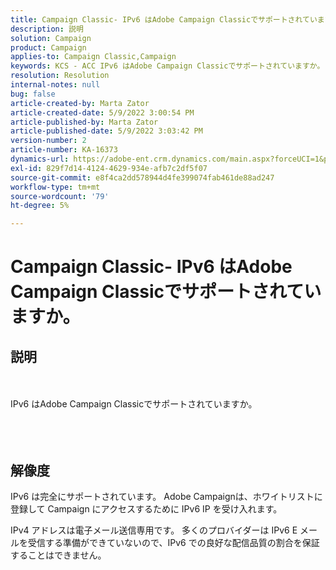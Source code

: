 ```yaml
---
title: Campaign Classic- IPv6 はAdobe Campaign Classicでサポートされていますか。
description: 説明
solution: Campaign
product: Campaign
applies-to: Campaign Classic,Campaign
keywords: KCS - ACC IPv6 はAdobe Campaign Classicでサポートされていますか。 オンプレミス
resolution: Resolution
internal-notes: null
bug: false
article-created-by: Marta Zator
article-created-date: 5/9/2022 3:00:54 PM
article-published-by: Marta Zator
article-published-date: 5/9/2022 3:03:42 PM
version-number: 2
article-number: KA-16373
dynamics-url: https://adobe-ent.crm.dynamics.com/main.aspx?forceUCI=1&pagetype=entityrecord&etn=knowledgearticle&id=902028d1-a8cf-ec11-a7b5-0022480a8e40
exl-id: 829f7d14-4124-4629-934e-afb7c2df5f07
source-git-commit: e8f4ca2dd578944d4fe399074fab461de88ad247
workflow-type: tm+mt
source-wordcount: '79'
ht-degree: 5%

---
```


# Campaign Classic- IPv6 はAdobe Campaign Classicでサポートされていますか。

## 説明

<br><br>IPv6 はAdobe Campaign Classicでサポートされていますか。<br><br> <br><br>

## 解像度


IPv6 は完全にサポートされています。 Adobe Campaignは、ホワイトリストに登録して Campaign にアクセスするために IPv6 IP を受け入れます。

IPv4 アドレスは電子メール送信専用です。 多くのプロバイダーは IPv6 E メールを受信する準備ができていないので、IPv6 での良好な配信品質の割合を保証することはできません。
